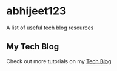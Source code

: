 # abhijeet123
A list of useful tech blog resources
## My Tech Blog

Check out more tutorials on my [Tech Blog](https://successmind12.com/index.php/2025/02/11/how-to-improve-old-laptop-performance/)
